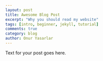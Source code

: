 ```yaml
---
layout: post
title: Awesome Blog Post
excerpt: "Why you should read my website"
tags: [intro, beginner, jekyll, tutorial]
comments: true
category: blog
author: Onur Yasarlar
---
```


Text for your post goes here.
